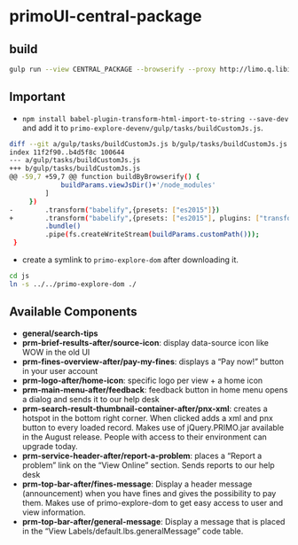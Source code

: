 # primoUI-central-package

## build
```bash
gulp run --view CENTRAL_PACKAGE --browserify --proxy http://limo.q.libis.be
```

## Important
* `npm install babel-plugin-transform-html-import-to-string --save-dev`
and add it to `primo-explore-devenv/gulp/tasks/buildCustomJs.js`.

```bash
diff --git a/gulp/tasks/buildCustomJs.js b/gulp/tasks/buildCustomJs.js
index 11f2f90..b4d5f8c 100644
--- a/gulp/tasks/buildCustomJs.js
+++ b/gulp/tasks/buildCustomJs.js
@@ -59,7 +59,7 @@ function buildByBrowserify() {
             buildParams.viewJsDir()+'/node_modules'
         ]
     })
-        .transform("babelify",{presets: ["es2015"]})
+        .transform("babelify",{presets: ["es2015"], plugins: ["transform-html-import-to-string"]})
         .bundle()
         .pipe(fs.createWriteStream(buildParams.customPath()));
 }
 ```

 * create a symlink to `primo-explore-dom` after downloading it.

 ```bash
 cd js
 ln -s ../../primo-explore-dom ./
 ```
## Available Components 

- __general/search-tips__
- __prm-brief-results-after/source-icon__: display data-source icon like WOW in the old UI
- __prm-fines-overview-after/pay-my-fines__: displays a “Pay now!” button in your user account
- __prm-logo-after/home-icon__: specific logo per view + a home icon
- __prm-main-menu-after/feedback__: feedback button in home menu opens a dialog and sends it to our help desk
- __prm-search-result-thumbnail-container-after/pnx-xml__: creates a hotspot in the bottom right corner. When clicked adds a xml and pnx button to every loaded record. Makes use of jQuery.PRIMO.jar available in the August release. People with access to their environment can upgrade today.
- __prm-service-header-after/report-a-problem__: places a “Report a problem” link on the “View Online” section. Sends reports to our help desk
- __prm-top-bar-after/fines-message__: Display a header message (announcement) when you have fines and gives the possibility to pay them. Makes use of primo-explore-dom to get easy access to user and view information.
- __prm-top-bar-after/general-message__: Display a message that is placed in the “View Labels/default.lbs.generalMessage” code table.
